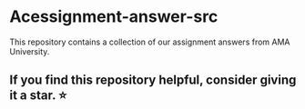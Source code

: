 # Acessignment-answer-src
This repository contains a collection of our assignment answers from AMA University.

## If you find this repository helpful, consider giving it a star. ⭐
